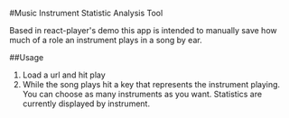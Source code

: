 #Music Instrument Statistic Analysis Tool

Based in react-player's demo this app is intended to manually save how much of a role an instrument plays in a song by ear.

##Usage
1) Load a url and hit play
2) While the song plays hit a key that represents the instrument playing. You can choose as many instruments as you want. Statistics are currently displayed by instrument.